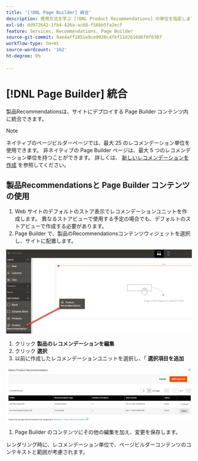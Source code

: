 ```yaml
---
title: '[!DNL Page Builder] 統合'
description: 使用方法を学ぶ [!DNL Product Recommendations] の単位を指定します。
exl-id: dd972642-1fb4-426a-ac68-f56bb5fa2ecf
feature: Services, Recommendations, Page Builder
source-git-commit: 9ae4aff1851e9ce9920c4fbf11d2616d6f0f6307
workflow-type: tm+mt
source-wordcount: '162'
ht-degree: 0%

---
```


# [!DNL Page Builder] 統合

製品Recommendationsは、サイトにデプロイする Page Builder コンテンツ内に統合できます。

>[!NOTE]
>
> ネイティブのページビルダーページでは、最大 25 のレコメンデーション単位を使用できます。 非ネイティブの Page Builder ページは、最大 5 つのレコメンデーション単位を持つことができます。 詳しくは、 [新しいレコメンデーションを作成](create.md) を参照してください。

## 製品Recommendationsと Page Builder コンテンツの使用

1. Web サイトのデフォルトのストア表示でレコメンデーションユニットを作成します。 異なるストアビューで使用する予定の場合でも、デフォルトのストアビューで作成する必要があります。
1. Page Builder で、製品のRecommendationsコンテンツウィジェットを選択し、サイトに配置します。

![レコメンデーションユニットの挿入](assets/pb-insert.png)

1. クリック **製品のレコメンデーションを編集**
1. クリック **選択**
1. 以前に作成したレコメンデーションユニットを選択し、「 **選択項目を追加**

![レコメンデーションユニットの挿入](assets/pb-select.png)

1. Page Builder のコンテンツにその他の編集を加え、変更を保存します。

レンダリング時に、レコメンデーション単位で、ページビルダーコンテンツのコンテキストと範囲が考慮されます。
